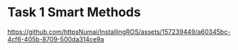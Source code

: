 # Task 1 Smart Methods
https://github.com/httpsNumai/InstallingROS/assets/157239449/a60345bc-4cf6-405b-8709-500da314ce9a
